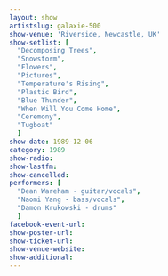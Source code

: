 ```yaml
---
layout: show
artistslug: galaxie-500
show-venue: 'Riverside, Newcastle, UK'
show-setlist: [
  "Decomposing Trees",
  "Snowstorm",
  "Flowers",
  "Pictures",
  "Temperature's Rising",
  "Plastic Bird",
  "Blue Thunder",
  "When Will You Come Home",
  "Ceremony",
  "Tugboat"
  ]
show-date: 1989-12-06
category: 1989
show-radio: 
show-lastfm: 
show-cancelled: 
performers: [
  "Dean Wareham - guitar/vocals",
  "Naomi Yang - bass/vocals",
  "Damon Krukowski - drums"
  ]
facebook-event-url: 
show-poster-url: 
show-ticket-url: 
show-venue-website: 
show-additional: 
---
```


